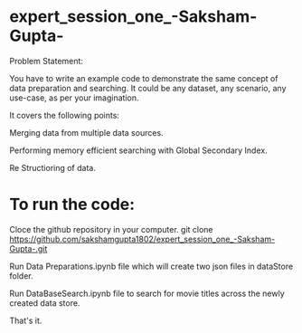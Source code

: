 # expert_session_one_-Saksham-Gupta-

Problem Statement:

You have to write an example code to demonstrate the same concept of data preparation
and searching. It could be any dataset, any scenario, any use-case, as per your
imagination.

It covers the following points:

Merging data from multiple data sources.

Performing memory efficient searching with Global Secondary Index.

Re Structioring of data.

# To run the code:

Cloce the github repository in your computer. git clone https://github.com/sakshamgupta1802/expert_session_one_-Saksham-Gupta-.git

Run Data Preparations.ipynb file which will create two json files in dataStore folder.

Run DataBaseSearch.ipynb file to search for movie titles across the newly created data store.

That's it.
